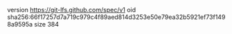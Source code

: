 version https://git-lfs.github.com/spec/v1
oid sha256:66f17257d7a719c979c4f89aed814d3253e50e79ea32b5921ef73f1498a9595a
size 384
